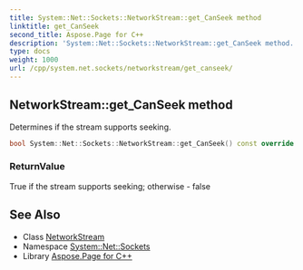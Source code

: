 ```yaml
---
title: System::Net::Sockets::NetworkStream::get_CanSeek method
linktitle: get_CanSeek
second_title: Aspose.Page for C++
description: 'System::Net::Sockets::NetworkStream::get_CanSeek method. Determines if the stream supports seeking in C++.'
type: docs
weight: 1000
url: /cpp/system.net.sockets/networkstream/get_canseek/
---
```

## NetworkStream::get_CanSeek method


Determines if the stream supports seeking.

```cpp
bool System::Net::Sockets::NetworkStream::get_CanSeek() const override
```


### ReturnValue

True if the stream supports seeking; otherwise - false

## See Also

* Class [NetworkStream](../)
* Namespace [System::Net::Sockets](../../)
* Library [Aspose.Page for C++](../../../)
